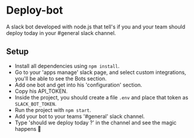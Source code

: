 # Deploy-bot
A slack bot developed with node.js that tell's if you and your team should deploy today in your #general slack channel.

## Setup 

- Install all dependencies using `npm install`.
- Go to your 'apps manage' slack page, and select custom integrations, you'll be able to see the Bots section.
- Add one bot and get into his 'configuration' section. 
- Copy his API_TOKEN.
- Inside the project, you should create a file `.env` and place that token as `SLACK_BOT_TOKEN`.
- Run the project with `npm start`.
- Add your bot to your teams '#general' slack channel.
- Type 'should we deploy today ?' in the channel and see the magic happens :muscle:
